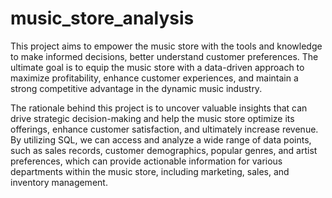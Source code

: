 # music_store_analysis

This project aims to empower the music store with the tools and knowledge to make informed decisions, better understand customer preferences. 
The ultimate goal is to equip the music store with a data-driven approach to maximize profitability, enhance customer experiences, and maintain a strong competitive advantage in the dynamic music industry.

The rationale behind this project is to uncover valuable insights that can drive strategic decision-making and help the music store optimize its offerings, enhance customer satisfaction, and ultimately increase revenue. By utilizing SQL, we can access and analyze a wide range of data points, such as sales records, customer demographics, popular genres, and artist preferences, which can provide actionable information for various departments within the music store, including marketing, sales, and inventory management.
